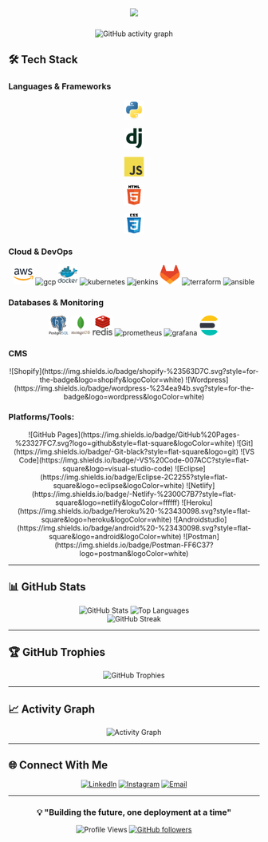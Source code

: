 

<h1 align="center">
  <a href="https://git.io/typing-svg">
    <img src="https://readme-typing-svg.herokuapp.com/?lines=Hello,+There!+👋;M+My+name+is+Yashkumar....;Nice+to+meet+you!&center=true&size=30">
  </a>
</h1>

<p align="center">
  <img src="https://github-profile-summary-cards.vercel.app/api/cards/profile-details?username=MrYashPatel&theme=dracula" alt="GitHub activity graph" />
</p>


## 🛠️ Tech Stack

### **Languages & Frameworks**
<p align="center">
  <img src="https://raw.githubusercontent.com/devicons/devicon/master/icons/python/python-original.svg" alt="python" width="40" height="40"/>
</p>
<p align="center">
  <img src="https://raw.githubusercontent.com/devicons/devicon/master/icons/django/django-plain.svg" alt="django" width="40" height="40"/>
</p>
<p align="center">
  <img src="https://raw.githubusercontent.com/devicons/devicon/master/icons/javascript/javascript-original.svg" alt="javascript" width="40" height="40"/>
</p>
<p align="center">
  <img src="https://raw.githubusercontent.com/devicons/devicon/master/icons/html5/html5-original-wordmark.svg" alt="html5" width="40" height="40"/>
</p>
<p align="center">
  <img src="https://raw.githubusercontent.com/devicons/devicon/master/icons/css3/css3-original-wordmark.svg" alt="css3" width="40" height="40"/>
</p>

### **Cloud & DevOps**
<p align="center">
  <img src="https://raw.githubusercontent.com/devicons/devicon/master/icons/amazonwebservices/amazonwebservices-original-wordmark.svg" alt="aws" width="40" height="40"/>
  <img src="https://www.vectorlogo.zone/logos/google_cloud/google_cloud-icon.svg" alt="gcp" width="40" height="40"/>
  <img src="https://raw.githubusercontent.com/devicons/devicon/master/icons/docker/docker-original-wordmark.svg" alt="docker" width="40" height="40"/>
  <img src="https://www.vectorlogo.zone/logos/kubernetes/kubernetes-icon.svg" alt="kubernetes" width="40" height="40"/>
  <img src="https://www.vectorlogo.zone/logos/jenkins/jenkins-icon.svg" alt="jenkins" width="40" height="40"/>
  <img src="https://raw.githubusercontent.com/devicons/devicon/master/icons/gitlab/gitlab-original.svg" alt="gitlab" width="40" height="40"/>
  <img src="https://www.vectorlogo.zone/logos/terraformio/terraformio-icon.svg" alt="terraform" width="40" height="40"/>
  <img src="https://www.vectorlogo.zone/logos/ansible/ansible-icon.svg" alt="ansible" width="40" height="40"/>
</p>

### **Databases & Monitoring**
<p align="center">
  <img src="https://raw.githubusercontent.com/devicons/devicon/master/icons/postgresql/postgresql-original-wordmark.svg" alt="postgresql" width="40" height="40"/>
  <img src="https://raw.githubusercontent.com/devicons/devicon/master/icons/mongodb/mongodb-original-wordmark.svg" alt="mongodb" width="40" height="40"/>
  <img src="https://raw.githubusercontent.com/devicons/devicon/master/icons/redis/redis-original-wordmark.svg" alt="redis" width="40" height="40"/>
  <img src="https://www.vectorlogo.zone/logos/prometheusio/prometheusio-icon.svg" alt="prometheus" width="40" height="40"/>
  <img src="https://www.vectorlogo.zone/logos/grafana/grafana-icon.svg" alt="grafana" width="40" height="40"/>
  <img src="https://raw.githubusercontent.com/devicons/devicon/master/icons/elasticsearch/elasticsearch-original.svg" alt="elasticsearch" width="40" height="40"/>
</p>

### CMS

<p align="center">
  ![Shopify](https://img.shields.io/badge/shopify-%23563D7C.svg?style=for-the-badge&logo=shopify&logoColor=white)
  ![Wordpress](https://img.shields.io/badge/wordpress-%234ea94b.svg?style=for-the-badge&logo=wordpress&logoColor=white)
</p>

### Platforms/Tools:

<p align="center">
  ![GitHub Pages](https://img.shields.io/badge/GitHub%20Pages-%23327FC7.svg?logo=github&style=flat-square&logoColor=white)
  ![Git](https://img.shields.io/badge/-Git-black?style=flat-square&logo=git)
  ![VS Code](https://img.shields.io/badge/-VS%20Code-007ACC?style=flat-square&logo=visual-studio-code)
  ![Eclipse](https://img.shields.io/badge/Eclipse-2C2255?style=flat-square&logo=eclipse&logoColor=white)
  ![Netlify](https://img.shields.io/badge/-Netlify-%2300C7B7?style=flat-square&logo=netlify&logoColor=ffffff)
  ![Heroku](https://img.shields.io/badge/Heroku%20-%23430098.svg?style=flat-square&logo=heroku&logoColor=white)
  ![Androidstudio](https://img.shields.io/badge/android%20-%23430098.svg?style=flat-square&logo=android&logoColor=white)
  ![Postman](https://img.shields.io/badge/Postman-FF6C37?logo=postman&logoColor=white)
</p>

---

## 📊 GitHub Stats

<div align="center">
  <img src="https://github-readme-stats.vercel.app/api?username=MrYashPatel&show_icons=true&theme=tokyonight&hide_border=true&count_private=true" alt="GitHub Stats" height="165">
  <img src="https://github-readme-stats.vercel.app/api/top-langs/?username=MrYashPatel&layout=compact&theme=tokyonight&hide_border=true" alt="Top Languages" height="165">
</div>

<div align="center">
  <img src="https://github-readme-streak-stats.herokuapp.com/?user=MrYashPatel&theme=tokyonight&hide_border=true" alt="GitHub Streak" width="400">
</div>

---

## 🏆 GitHub Trophies
<div align="center">
  <img src="https://github-profile-trophy.vercel.app/?username=MrYashPatel&theme=tokyonight&no-frame=true&no-bg=true&margin-w=4" alt="GitHub Trophies">
</div>

---

## 📈 Activity Graph
<div align="center">
  <img src="https://github-readme-activity-graph.vercel.app/graph?username=MrYashPatel&theme=tokyo-night&hide_border=true" alt="Activity Graph">
</div>

---

## 🌐 Connect With Me

<div align="center">
  
[![LinkedIn](https://img.shields.io/badge/LinkedIn-Connect-blue?style=for-the-badge&logo=linkedin&logoColor=white)](https://www.linkedin.com/in/yashkumar-patel11/)
[![Instagram](https://img.shields.io/badge/Instagram-Follow-E4405F?style=for-the-badge&logo=instagram&logoColor=white)](https://www.instagram.com/onecuriousbrat/)
[![Email](https://img.shields.io/badge/Email-yashkumarpatel11@gmail.com-red?style=for-the-badge&logo=gmail&logoColor=white)](mailto:yashkumarpatel11@gmail.com)

</div>

---

<div align="center">
  
### 💡 "Building the future, one deployment at a time" 

![Profile Views](https://komarev.com/ghpvc/?username=MrYashPatel&color=brightgreen&style=flat-square)
[![GitHub followers](https://img.shields.io/github/followers/MrYashPatel?label=Follow&style=social)](https://github.com/MrYashPatel)

</div>
